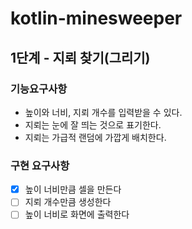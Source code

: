 # kotlin-minesweeper

## 1단계 - 지뢰 찾기(그리기)
### 기능요구사항
- 높이와 너비, 지뢰 개수를 입력받을 수 있다.
- 지뢰는 눈에 잘 띄는 것으로 표기한다.
- 지뢰는 가급적 랜덤에 가깝게 배치한다.

### 구현 요구사항
- [x] 높이 너비만큼 셀을 만든다
- [ ] 지뢰 개수만큼 생성한다
- [ ] 높이 너비로 화면에 출력한다
